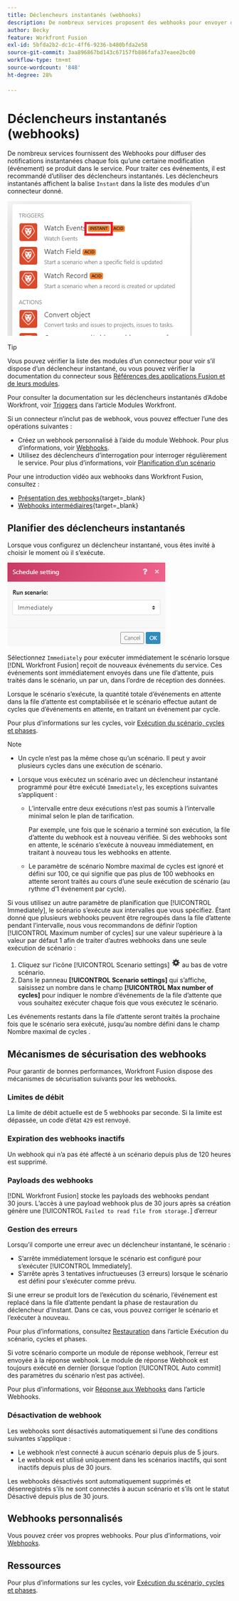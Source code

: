 ```yaml
---
title: Déclencheurs instantanés (webhooks)
description: De nombreux services proposent des webhooks pour envoyer des notifications instantanées chaque fois que le service est modifié. Pour traiter ces notifications, nous vous recommandons d’utiliser des déclencheurs instantanés. Cet article décrit l’utilisation et la fonctionnalité des déclencheurs instantanés dans Adobe Workfront Fusion.
author: Becky
feature: Workfront Fusion
exl-id: 5bfda2b2-dc1c-4ff6-9236-b480bfda2e58
source-git-commit: 3aa896867bd143c67157fb886fafa37eaee2bc00
workflow-type: tm+mt
source-wordcount: '848'
ht-degree: 28%

---
```


# Déclencheurs instantanés (webhooks)

De nombreux services fournissent des Webhooks pour diffuser des notifications instantanées chaque fois qu’une certaine modification (événement) se produit dans le service. Pour traiter ces événements, il est recommandé d’utiliser des déclencheurs instantanés. Les déclencheurs instantanés affichent la balise `Instant` dans la liste des modules d&#39;un connecteur donné.

![Instantané](assets/instant.png)

>[!TIP]
>
>Vous pouvez vérifier la liste des modules d’un connecteur pour voir s’il dispose d’un déclencheur instantané, ou vous pouvez vérifier la documentation du connecteur sous [Références des applications Fusion et de leurs modules](/help/workfront-fusion/references/apps-and-modules/apps-and-modules-toc.md).
>
>Pour consulter la documentation sur les déclencheurs instantanés d’Adobe Workfront, voir [Triggers](/help/workfront-fusion/references/apps-and-modules/adobe-connectors/workfront-modules.md#triggers) dans l’article Modules Workfront.

Si un connecteur n’inclut pas de webhook, vous pouvez effectuer l’une des opérations suivantes :

* Créez un webhook personnalisé à l’aide du module Webhook.
Pour plus d’informations, voir [Webhooks](/help/workfront-fusion/references/apps-and-modules/universal-connectors/webhooks-updated.md).
* Utilisez des déclencheurs d’interrogation pour interroger régulièrement le service.
Pour plus d’informations, voir [ Planification d’un scénario ](/help/workfront-fusion/create-scenarios/config-scenarios-settings/schedule-a-scenario.md)

Pour une introduction vidéo aux webhooks dans Workfront Fusion, consultez :

* [Présentation des webhooks](https://video.tv.adobe.com/v/3427025/){target=_blank}
* [Webhooks intermédiaires](https://video.tv.adobe.com/v/3427030/){target=_blank}

## Planifier des déclencheurs instantanés

Lorsque vous configurez un déclencheur instantané, vous êtes invité à choisir le moment où il s’exécute.

![Paramètre de planification](assets/schedule-setting.png)

Sélectionnez `Immediately` pour exécuter immédiatement le scénario lorsque [!DNL Workfront Fusion] reçoit de nouveaux événements du service. Ces événements sont immédiatement envoyés dans une file d’attente, puis traités dans le scénario, un par un, dans l’ordre de réception des données.

Lorsque le scénario s’exécute, la quantité totale d’événements en attente dans la file d’attente est comptabilisée et le scénario effectue autant de cycles que d’événements en attente, en traitant un événement par cycle.

Pour plus d’informations sur les cycles, voir [Exécution du scénario, cycles et phases](/help/workfront-fusion/references/scenarios/scenario-execution-cycles-phases.md).

>[!NOTE]
>
>* Un cycle n’est pas la même chose qu’un scénario. Il peut y avoir plusieurs cycles dans une exécution de scénario.
>* Lorsque vous exécutez un scénario avec un déclencheur instantané programmé pour être exécuté `Immediately`, les exceptions suivantes s’appliquent :
>
>     * L’intervalle entre deux exécutions n’est pas soumis à l’intervalle minimal selon le plan de tarification.
>
>       Par exemple, une fois que le scénario a terminé son exécution, la file d’attente du webhook est à nouveau vérifiée. Si des webhooks sont en attente, le scénario s’exécute à nouveau immédiatement, en traitant à nouveau tous les webhooks en attente.
>   
>     * Le paramètre de scénario Nombre maximal de cycles est ignoré et défini sur 100, ce qui signifie que pas plus de 100 webhooks en attente seront traités au cours d’une seule exécution de scénario (au rythme d’1 événement par cycle).
>


Si vous utilisez un autre paramètre de planification que [!UICONTROL Immediately], le scénario s’exécute aux intervalles que vous spécifiez. Étant donné que plusieurs webhooks peuvent être regroupés dans la file d’attente pendant l’intervalle, nous vous recommandons de définir l’option [!UICONTROL Maximum number of cycles] sur une valeur supérieure à la valeur par défaut 1 afin de traiter d’autres webhooks dans une seule exécution de scénario :

1. Cliquez sur l’icône [!UICONTROL Scenario settings] ![icône des paramètres du scénario](assets/scenario-settings-icon.png) au bas de votre scénario.
1. Dans le panneau **[!UICONTROL Scenario settings]** qui s’affiche, saisissez un nombre dans le champ **[!UICONTROL Max number of cycles]** pour indiquer le nombre d’événements de la file d’attente que vous souhaitez exécuter chaque fois que vous exécutez le scénario.

Les événements restants dans la file d’attente seront traités la prochaine fois que le scénario sera exécuté, jusqu’au nombre défini dans le champ Nombre maximal de cycles .

## Mécanismes de sécurisation des webhooks

Pour garantir de bonnes performances, Workfront Fusion dispose des mécanismes de sécurisation suivants pour les webhooks.

### Limites de débit

La limite de débit actuelle est de 5 webhooks par seconde. Si la limite est dépassée, un code d’état `429` est renvoyé.

### Expiration des webhooks inactifs

Un webhook qui n’a pas été affecté à un scénario depuis plus de 120 heures est supprimé.

### Payloads des webhooks

[!DNL Workfront Fusion] stocke les payloads des webhooks pendant 30 jours. L’accès à une payload webhook plus de 30 jours après sa création génère une [!UICONTROL `Failed to read file from storage.`] d’erreur

### Gestion des erreurs

Lorsqu’il comporte une erreur avec un déclencheur instantané, le scénario :

* S’arrête immédiatement lorsque le scénario est configuré pour s’exécuter [!UICONTROL Immediately].
* S’arrête après 3 tentatives infructueuses (3 erreurs) lorsque le scénario est défini pour s’exécuter comme prévu.

Si une erreur se produit lors de l’exécution du scénario, l’événement est replacé dans la file d’attente pendant la phase de restauration du déclencheur d’instant. Dans ce cas, vous pouvez corriger le scénario et l’exécuter à nouveau.

Pour plus d’informations, consultez [Restauration](/help/workfront-fusion/references/scenarios/scenario-execution-cycles-phases.md#rollback) dans l’article Exécution du scénario, cycles et phases.

Si votre scénario comporte un module de réponse webhook, l’erreur est envoyée à la réponse webhook. Le module de réponse Webhook est toujours exécuté en dernier (lorsque l’option [!UICONTROL Auto commit] des paramètres du scénario n’est pas activée).

Pour plus d’informations, voir [Réponse aux Webhooks](/help/workfront-fusion/references/apps-and-modules/universal-connectors/webhooks-updated.md#responding-to-webhooks) dans l’article Webhooks.

### Désactivation de webhook

Les webhooks sont désactivés automatiquement si l’une des conditions suivantes s’applique :

* Le webhook n’est connecté à aucun scénario depuis plus de 5 jours.
* Le webhook est utilisé uniquement dans les scénarios inactifs, qui sont inactifs depuis plus de 30 jours.

Les webhooks désactivés sont automatiquement supprimés et désenregistrés s’ils ne sont connectés à aucun scénario et s’ils ont le statut Désactivé depuis plus de 30 jours.

## Webhooks personnalisés

Vous pouvez créer vos propres webhooks. Pour plus d’informations, voir [Webhooks](/help/workfront-fusion/references/apps-and-modules/universal-connectors/webhooks-updated.md).

## Ressources

Pour plus d’informations sur les cycles, voir [Exécution du scénario, cycles et phases](/help/workfront-fusion/references/scenarios/scenario-execution-cycles-phases.md).
